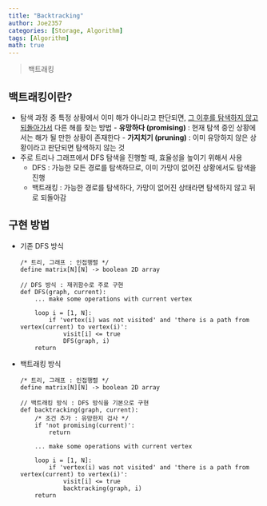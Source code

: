 ```yaml
---
title: "Backtracking"
author: Joe2357
categories: [Storage, Algorithm]
tags: [Algorithm]
math: true
---
```


> 백트래킹

## 백트래킹이란?

  - 탐색 과정 중 특정 상황에서 이미 해가 아니라고 판단되면, <u>그 이후를 탐색하지 않고 되돌아가서</u> 다른 해를 찾는 방법
        - **유망하다 (promising)** : 현재 탐색 중인 상황에서는 해가 될 만한 상황이 존재한다
        - **가지치기 (pruning)** : 이미 유망하지 않은 상황이라고 판단되면 탐색하지 않는 것
  - 주로 트리나 그래프에서 DFS 탐색을 진행할 때, 효율성을 높이기 위해서 사용
      - DFS : 가능한 모든 경로를 탐색하므로, 이미 가망이 없어진 상황에서도 탐색을 진행
      - 백트래킹 : 가능한 경로를 탐색하다, 가망이 없어진 상태라면 탐색하지 않고 뒤로 되돌아감



## 구현 방법

- 기존 DFS 방식

  ```pseudocode
  /* 트리, 그래프 : 인접행렬 */
  define matrix[N][N] -> boolean 2D array
  
  // DFS 방식 : 재귀함수로 주로 구현
  def DFS(graph, current):
      ... make some operations with current vertex
      
      loop i = [1, N]:
          if 'vertex(i) was not visited' and 'there is a path from vertex(current) to vertex(i)':
              visit[i] <= true
              DFS(graph, i)
      return
  ```

- 백트래킹 방식

  ```pseudocode
  /* 트리, 그래프 : 인접행렬 */
  define matrix[N][N] -> boolean 2D array
  
  // 백트래킹 방식 : DFS 방식을 기본으로 구현
  def backtracking(graph, current):
      /* 조건 추가 : 유망한지 검사 */
      if 'not promising(current)':
          return
          
      ... make some operations with current vertex
      
      loop i = [1, N]:
          if 'vertex(i) was not visited' and 'there is a path from vertex(current) to vertex(i)':
              visit[i] <= true
              backtracking(graph, i)
      return
  ```

  